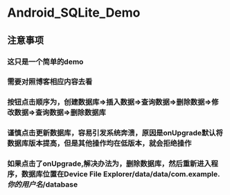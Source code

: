 # Android_SQLite_Demo

## 注意事项

### 这只是一个简单的demo

### 需要对照博客相应内容去看

### 按钮点击顺序为，创建数据库=>插入数据=>查询数据=>删除数据=>修改数据=>查询数据=>删除数据库

### 谨慎点击更新数据库，容易引发系统奔溃，原因是onUpgrade默认将数据库版本提高，但是其他操作均在低版本，就会拒绝操作

### 如果点击了onUpgrade,解决办法为，删除数据库，然后重新进入程序，数据库位置在Device File Explorer/data/data/com.example.*你的用户名*/database
